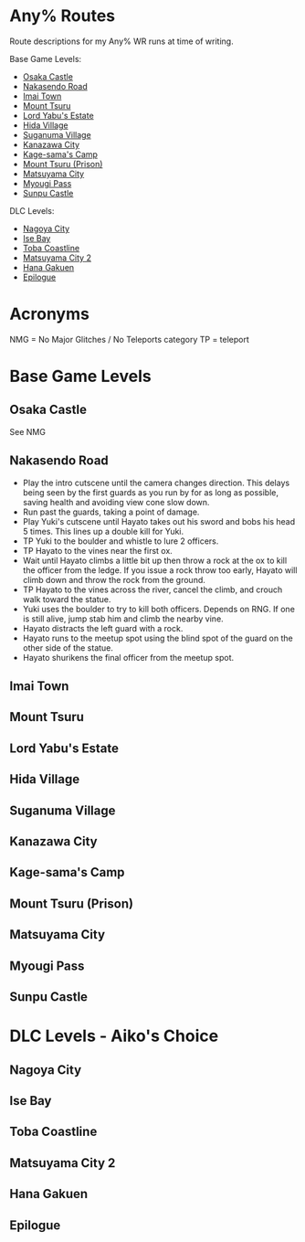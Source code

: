 # Any% Routes
Route descriptions for my Any% WR runs at time of writing. 

Base Game Levels:
* [Osaka Castle](https://github.com/smorrrs/Shadow-Tactics-Resources/blob/main/any%_routes.md#osaka-castle)
* [Nakasendo Road](https://github.com/smorrrs/Shadow-Tactics-Resources/blob/main/any%_routes.md#nakasendo-road)
* [Imai Town](https://github.com/smorrrs/Shadow-Tactics-Resources/blob/main/any%_routes.md#imai-town)
* [Mount Tsuru](https://github.com/smorrrs/Shadow-Tactics-Resources/blob/main/any%_routes.md#mount-tsuru)
* [Lord Yabu's Estate](https://github.com/smorrrs/Shadow-Tactics-Resources/blob/main/any%_routes.md#lord-yabus-estate)
* [Hida Village](https://github.com/smorrrs/Shadow-Tactics-Resources/blob/main/any%_routes.md#hida-village)
* [Suganuma Village](https://github.com/smorrrs/Shadow-Tactics-Resources/blob/main/any%_routes.md#suganuma-village)
* [Kanazawa City](https://github.com/smorrrs/Shadow-Tactics-Resources/blob/main/any%_routes.md#kanazawa-city)
* [Kage-sama's Camp](https://github.com/smorrrs/Shadow-Tactics-Resources/blob/main/any%_routes.md#kage-samas-camp)
* [Mount Tsuru (Prison)](https://github.com/smorrrs/Shadow-Tactics-Resources/blob/main/any%_routes.md#mount-tsuru-prison)
* [Matsuyama City](https://github.com/smorrrs/Shadow-Tactics-Resources/blob/main/any%_routes.md#matsuyama-city)
* [Myougi Pass](https://github.com/smorrrs/Shadow-Tactics-Resources/blob/main/any%_routes.md#myougi-pass)
* [Sunpu Castle](https://github.com/smorrrs/Shadow-Tactics-Resources/blob/main/any%_routes.md#sunpu-castle)

DLC Levels:
* [Nagoya City](https://github.com/smorrrs/Shadow-Tactics-Resources/blob/main/any%_routes.md#nagoya-city)
* [Ise Bay](https://github.com/smorrrs/Shadow-Tactics-Resources/blob/main/any%_routes.md#ise-bay)
* [Toba Coastline](https://github.com/smorrrs/Shadow-Tactics-Resources/blob/main/any%_routes.md#toba-coastline)
* [Matsuyama City 2](https://github.com/smorrrs/Shadow-Tactics-Resources/blob/main/any%_routes.md#matsuyama-city-2)
* [Hana Gakuen](https://github.com/smorrrs/Shadow-Tactics-Resources/blob/main/any%_routes.md#hana-gakuen)
* [Epilogue](https://github.com/smorrrs/Shadow-Tactics-Resources/blob/main/any%_routes.md#epilogue)

# Acronyms
NMG = No Major Glitches / No Teleports category
TP = teleport


# Base Game Levels

## Osaka Castle
See NMG

## Nakasendo Road
* Play the intro cutscene until the camera changes direction. This delays being seen by the first guards as you run by for as long as possible, saving health and avoiding view cone slow down.
* Run past the guards, taking a point of damage.
* Play Yuki's cutscene until Hayato takes out his sword and bobs his head 5 times. This lines up a double kill for Yuki.
* TP Yuki to the boulder and whistle to lure 2 officers.
* TP Hayato to the vines near the first ox.
* Wait until Hayato climbs a little bit up then throw a rock at the ox to kill the officer from the ledge. If you issue a rock throw too early, Hayato will climb down and throw the rock from the ground.
* TP Hayato to the vines across the river, cancel the climb, and crouch walk toward the statue.
* Yuki uses the boulder to try to kill both officers. Depends on RNG. If one is still alive, jump stab him and climb the nearby vine.
* Hayato distracts the left guard with a rock.
* Hayato runs to the meetup spot using the blind spot of the guard on the other side of the statue.
* Hayato shurikens the final officer from the meetup spot.


## Imai Town


## Mount Tsuru


## Lord Yabu's Estate


## Hida Village


## Suganuma Village


## Kanazawa City


## Kage-sama's Camp


## Mount Tsuru (Prison)



## Matsuyama City


## Myougi Pass


## Sunpu Castle



# DLC Levels - Aiko's Choice

## Nagoya City


## Ise Bay


## Toba Coastline


## Matsuyama City 2


## Hana Gakuen


## Epilogue
